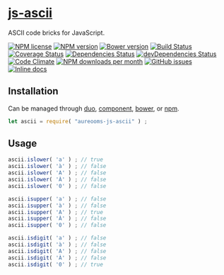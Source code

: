 [js-ascii](http://aureooms.github.io/js-ascii)
==

ASCII code bricks for JavaScript.

[![NPM license](http://img.shields.io/npm/l/aureooms-js-ascii.svg?style=flat)](https://raw.githubusercontent.com/aureooms/js-ascii/master/LICENSE)
[![NPM version](http://img.shields.io/npm/v/aureooms-js-ascii.svg?style=flat)](https://www.npmjs.org/package/aureooms-js-ascii)
[![Bower version](http://img.shields.io/bower/v/aureooms-js-ascii.svg?style=flat)](http://bower.io/search/?q=aureooms-js-ascii)
[![Build Status](http://img.shields.io/travis/aureooms/js-ascii.svg?style=flat)](https://travis-ci.org/aureooms/js-ascii)
[![Coverage Status](http://img.shields.io/coveralls/aureooms/js-ascii.svg?style=flat)](https://coveralls.io/r/aureooms/js-ascii)
[![Dependencies Status](http://img.shields.io/david/aureooms/js-ascii.svg?style=flat)](https://david-dm.org/aureooms/js-ascii#info=dependencies)
[![devDependencies Status](http://img.shields.io/david/dev/aureooms/js-ascii.svg?style=flat)](https://david-dm.org/aureooms/js-ascii#info=devDependencies)
[![Code Climate](http://img.shields.io/codeclimate/github/aureooms/js-ascii.svg?style=flat)](https://codeclimate.com/github/aureooms/js-ascii)
[![NPM downloads per month](http://img.shields.io/npm/dm/aureooms-js-ascii.svg?style=flat)](https://www.npmjs.org/package/aureooms-js-ascii)
[![GitHub issues](http://img.shields.io/github/issues/aureooms/js-ascii.svg?style=flat)](https://github.com/aureooms/js-ascii/issues)
[![Inline docs](http://inch-ci.org/github/aureooms/js-ascii.svg?branch=master&style=shields)](http://inch-ci.org/github/aureooms/js-ascii)

## Installation

Can be managed through [duo](https://github.com/duojs/duo),
[component](https://github.com/componentjs/component),
[bower](https://github.com/bower/bower), or
[npm](https://github.com/npm/npm).

```js
let ascii = require( "aureooms-js-ascii" ) ;
```

## Usage

```js
ascii.islower( 'a' ) ; // true
ascii.islower( 'à' ) ; // false
ascii.islower( 'A' ) ; // false
ascii.islower( 'À' ) ; // false
ascii.islower( '0' ) ; // false

ascii.isupper( 'a' ) ; // false
ascii.isupper( 'à' ) ; // false
ascii.isupper( 'A' ) ; // true
ascii.isupper( 'À' ) ; // false
ascii.isupper( '0' ) ; // false

ascii.isdigit( 'a' ) ; // false
ascii.isdigit( 'à' ) ; // false
ascii.isdigit( 'A' ) ; // false
ascii.isdigit( 'À' ) ; // false
ascii.isdigit( '0' ) ; // true
```
